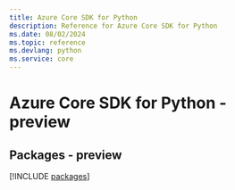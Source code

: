 ```yaml
---
title: Azure Core SDK for Python
description: Reference for Azure Core SDK for Python
ms.date: 08/02/2024
ms.topic: reference
ms.devlang: python
ms.service: core
---
```

# Azure Core SDK for Python - preview
## Packages - preview
[!INCLUDE [packages](core-index.md)]
